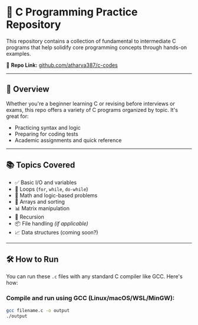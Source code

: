 # 🧠 C Programming Practice Repository

This repository contains a collection of fundamental to intermediate C programs that help solidify core programming concepts through hands-on examples.

📁 **Repo Link:** [github.com/atharva387/c-codes](https://github.com/atharva387/c-codes)

---

## 🎯 Overview

Whether you're a beginner learning C or revising before interviews or exams, this repo offers a variety of C programs organized by topic. It's great for:
- Practicing syntax and logic
- Preparing for coding tests
- Academic assignments and quick reference

---

## 📚 Topics Covered

- ✅ Basic I/O and variables  
- 🔁 Loops (`for`, `while`, `do-while`)  
- 📐 Math and logic-based problems  
- 🔢 Arrays and sorting  
- 📊 Matrix manipulation  
- 🔄 Recursion  
- 📦 File handling *(if applicable)*  
- 📈 Data structures (coming soon?)

---

## 🛠️ How to Run

You can run these `.c` files with any standard C compiler like GCC. Here's how:

### Compile and run using GCC (Linux/macOS/WSL/MinGW):
```bash
gcc filename.c -o output
./output
